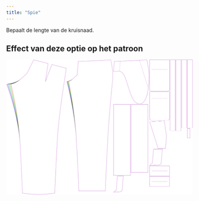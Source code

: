 ```yaml
---
title: "Spie"
---
```


Bepaalt de lengte van de kruisnaad.

## Effect van deze optie op het patroon

![Deze afbeelding toont het effect van deze optie door meerdere varianten die een andere waarde hebben voor deze optie te vervangen](theo_wedge_sample.svg "Effect van deze optie op het patroon")
